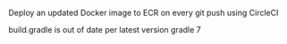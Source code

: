 
Deploy an updated Docker image to ECR on every git push using CircleCI

build.gradle is out of date per latest version gradle 7
